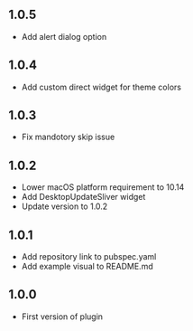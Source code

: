 ## 1.0.5

* Add alert dialog option

## 1.0.4

* Add custom direct widget for theme colors

## 1.0.3

* Fix mandotory skip issue

## 1.0.2

* Lower macOS platform requirement to 10.14
* Add DesktopUpdateSliver widget
* Update version to 1.0.2

## 1.0.1

* Add repository link to pubspec.yaml
* Add example visual to README.md

## 1.0.0

* First version of plugin
